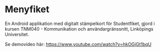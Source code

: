 # Menyfiket
En Android applikation med digitalt stämpelkort för Studentfiket, gjord i kursen TNM040 - Kommunikation och användargränssnitt, Linköpings Universitet.


Se demovideo här: https://www.youtube.com/watch?v=hkOGjGt1bqU

